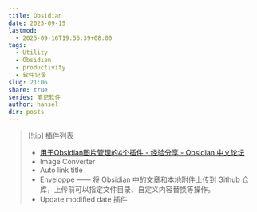 ```yaml
---
title: Obsidian
date: 2025-09-15
lastmod:
  - 2025-09-16T19:56:39+08:00
tags:
  - Utility
  - Obsidian
  - productivity
  - 软件记录
slug: 21:06
share: true
series: 笔记软件
author: hansel
dir: posts
---
```

> [!tip] 插件列表
> - [用于Obsidian图片管理的4个插件 - 经验分享 - Obsidian 中文论坛](https://forum-zh.obsidian.md/t/topic/44910)
> - Image Converter
> - Auto link title
> - Enveloppe —— 将 Obsidian 中的文章和本地附件上传到 Github 仓库，上传前可以指定文件目录、自定义内容替换等操作。
> - Update modified date 插件
